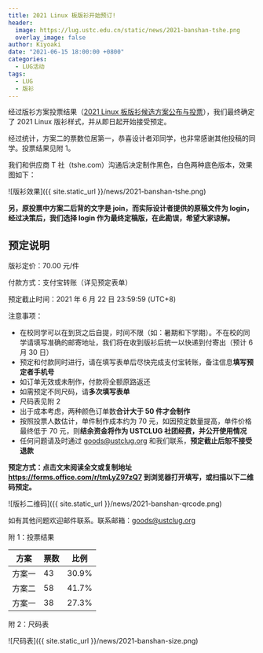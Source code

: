 ```yaml
---
title: 2021 Linux 板版衫开始预订!
header:
  image: https://lug.ustc.edu.cn/static/news/2021-banshan-tshe.png
  overlay_image: false
author: Kiyoaki
date: "2021-06-15 18:00:00 +0800"
categories:
  - LUG活动
tags:
  - LUG
  - 版衫
---
```


经过版衫方案投票结果（[2021 Linux 板版衫候选方案公布与投票](./2021-04-27-lug-banshan.md)），我们最终确定了 2021 Linux 版衫样式，并从即日起开始接受预定。

经过统计，方案二的票数位居第一，恭喜设计者邓同学，也非常感谢其他投稿的同学。投票结果见附 1。

我们和供应商 T 社（tshe.com）沟通后决定制作黑色，白色两种底色版本，效果图如下：

![版衫效果]({{ site.static_url }}/news/2021-banshan-tshe.png)

**另，原投票中方案二后背的文字是 join，而实际设计者提供的原稿文件为 login，经过决策后，我们选择 login 作为最终定稿版，在此勘误，希望大家谅解。**

## 预定说明

版衫定价：70.00 元/件

付款方式：支付宝转账（详见预定表单）

预定截止时间：2021 年 6 月 22 日 23:59:59 (UTC+8)

注意事项：

- 在校同学可以在到货之后自提，时间不限（如：暑期和下学期）。不在校的同学请填写准确的邮寄地址，我们将在收到版衫后统一以快递到付寄出（预计 6 月 30 日）
- 预定和付款同时进行，请在填写表单后尽快完成支付宝转账，备注信息**填写预定者手机号**
- 如订单无效或未制作，付款将全额原路返还
- 如需预定不同尺码，请**多次填写表单**
- 尺码表见附 2
- 出于成本考虑，两种颜色订单数**合计大于 50 件才会制作**
- 按照投票人数估计，单件制作成本约为 70 元，如因预定数量提高，单件价格最终低于 70 元，则**结余资金将作为 USTCLUG 社团经费，并公开使用情况**
- 任何问题请及时通过 goods@ustclug.org 和我们联系，**预定截止后恕不接受退款**

**预定方式：点击文末阅读全文或复制地址 https://forms.office.com/r/tmLyZ97zQ7 到浏览器打开填写，或扫描以下二维码预定。**

![版衫二维码]({{ site.static_url }}/news/2021-banshan-qrcode.png)

如有其他问题欢迎邮件联系。联系邮箱：goods@ustclug.org

附 1：投票结果

| 方案   | 票数 | 比例  |
| ------ | ---- | ----- |
| 方案一 | 43   | 30.9% |
| 方案二 | 58   | 41.7% |
| 方案一 | 38   | 27.3% |

附 2：尺码表

![尺码表]({{ site.static_url }}/news/2021-banshan-size.png)

